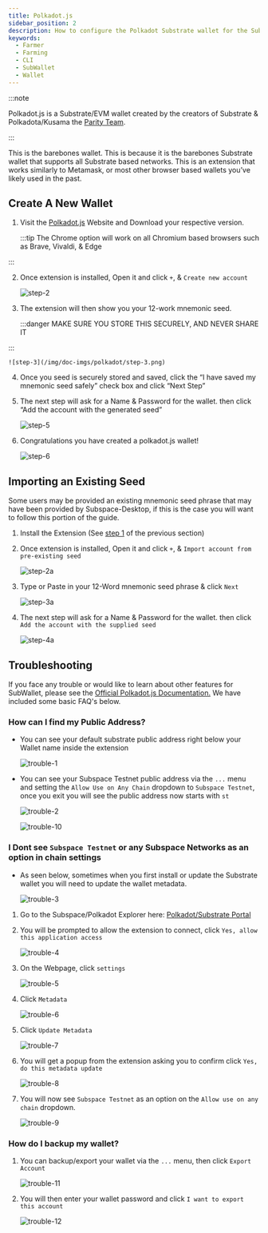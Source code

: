 ```yaml
---
title: Polkadot.js
sidebar_position: 2
description: How to configure the Polkadot Substrate wallet for the Subspace Network
keywords:
  - Farmer
  - Farming
  - CLI
  - SubWallet
  - Wallet
---
```


:::note




Polkadot.js is a Substrate/EVM wallet created by the creators of Substrate & Polkadota/Kusama the [Parity Team](https://www.parity.io/).

:::




This is the barebones wallet. This is because it is the barebones Substrate wallet that supports all Substrate based networks. This is an extension that works similarly to Metamask, or most other browser based wallets you’ve likely used in the past.

## Create A New Wallet

1. Visit the [Polkadot.js](https://polkadot.js.org/extension/) Website and Download your respective version.

    :::tip The Chrome option will work on all Chromium based browsers such as Brave, Vivaldi, & Edge

:::



2. Once extension is installed, Open it and click `+`, & `Create new account`

    ![step-2](/img/doc-imgs/polkadot/step-2.png)

3. The extension will then show you your 12-work mnemonic seed.

    :::danger MAKE SURE YOU STORE THIS SECURELY, AND NEVER SHARE IT

:::

    ![step-3](/img/doc-imgs/polkadot/step-3.png)

4. Once you seed is securely stored and saved, click the “I have saved my mnemonic seed safely” check box and click “Next Step”

5. The next step will ask for a Name & Password for the wallet. then click “Add the account with the generated seed”

    ![step-5](/img/doc-imgs/polkadot/step-5.png)

6. Congratulations you have created a polkadot.js wallet!

    ![step-6](/img/doc-imgs/polkadot/step-6.png)

## Importing an Existing Seed

Some users may be provided an existing mnemonic seed phrase that may have been provided by Subspace-Desktop, if this is the case you will want to follow this portion of the guide.

1. Install the Extension (See [step 1](#create-a-new-wallet) of the previous section)

2. Once extension is installed, Open it and click `+`, & `Import account from pre-existing seed`

    ![step-2a](/img/doc-imgs/polkadot/step-2a.png)

3. Type or Paste in your 12-Word mnemonic seed phrase & click `Next`

    ![step-3a](/img/doc-imgs/polkadot/step-3a.png)

4. The next step will ask for a Name & Password for the wallet. then click `Add the account with the supplied seed`

    ![step-4a](/img/doc-imgs/polkadot/step-4a.png)


## Troubleshooting

If you face any trouble or would like to learn about other features for SubWallet, please see the [Official Polkadot.js Documentation.](https://polkadot.js.org/) We have included some basic FAQ's below.

### How can I find my Public Address?
- You can see your default substrate public address right below your Wallet name inside the extension

    ![trouble-1](/img/doc-imgs/polkadot/trouble-1.png)

- You can see your Subspace Testnet public address via the `...` menu and setting the `Allow Use on Any Chain` dropdown to `Subspace Testnet`, once you exit you will see the public address now starts with `st`

    ![trouble-2](/img/doc-imgs/polkadot/trouble-2.png)

    ![trouble-10](/img/doc-imgs/polkadot/trouble-10.png)

### I Dont see `Subspace Testnet` or any Subspace Networks as an option in chain settings

- As seen below, sometimes when you first install or update the Substrate wallet you will need to update the wallet metadata.

    ![trouble-3](/img/doc-imgs/polkadot/trouble-3.png)

1. Go to the Subspace/Polkadot Explorer here: [Polkadot/Substrate Portal](https://polkadot.js.org/apps/?rpc=wss%3A%2F%2Ftest-rpc.subspace.network#/explorer)

2. You will be prompted to allow the extension to connect, click `Yes, allow this application access`

    ![trouble-4](/img/doc-imgs/polkadot/trouble-4.png)

3. On the Webpage, click `settings`

    ![trouble-5](/img/doc-imgs/polkadot/trouble-5.png)

4. Click `Metadata`

    ![trouble-6](/img/doc-imgs/polkadot/trouble-6.png)

5. Click `Update Metadata`

    ![trouble-7](/img/doc-imgs/polkadot/trouble-7.png)

6. You will get a popup from the extension asking you to confirm click `Yes, do this metadata update`

    ![trouble-8](/img/doc-imgs/polkadot/trouble-8.png)

7. You will now see `Subspace Testnet` as an option on the `Allow use on any chain` dropdown.

    ![trouble-9](/img/doc-imgs/polkadot/trouble-9.png)

### How do I backup my wallet?

1. You can backup/export your wallet via the `...` menu, then click `Export Account`

    ![trouble-11](/img/doc-imgs/polkadot/trouble-11.png)

2. You will then enter your wallet password and click `I want to export this account`

    ![trouble-12](/img/doc-imgs/polkadot/trouble-12.png)
